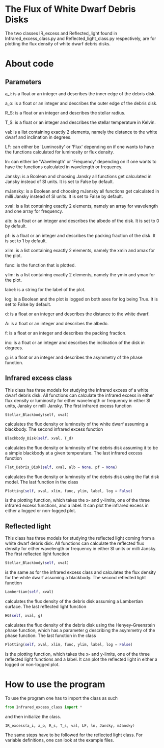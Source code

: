 # The Flux of White Dwarf Debris Disks

The two classes IR_excess and Reflected_light found in Infrared_excess_class.py and Reflected_light_class.py respectively, are for plotting the flux density
of white dwarf debris disks.

# About code
## Parameters

a_i: is a float or an integer and describes the inner edge of the debris disk.

a_o: is a float or an integer and describes the outer edge of the debris disk.

R_S: is a float or an integer and describes the stellar radius.

T_S: is a float or an integer and describes the stellar temperature in Kelvin.

val: is a list containing exactly 2 elements, namely the distance to the white dwarf and inclination in degrees.

LF: can either be 'Luminosity' or 'Flux' depending on if one wants to have the functions calculated for luminosity or flux density.

ln: can either be 'Wavelength' or 'Frequency' depending on if one wants to have the functions calculated in wavelength or frequency.

Jansky: is a Boolean and choosing Jansky all functions get calculated in Jansky instead of SI units. It is set to False by default.

mJansky: is a Boolean and choosing mJansky all functions get calculated in milli Jansky instead of SI units. It is set to False by default.

xval: is a list containing exactly 2 elements, namely an array for wavelength and one array for frequency.

alb: is a float or an integer and describes the albedo of the disk. It is set to 0 by default.

pf: is a float or an integer and describes the packing fraction of the disk. It is set to 1 by default.

xlim: is a list containing exactly 2 elements, namely the xmin and xmax for the plot.

func: is the function that is plotted.

ylim: is a list containing exactly 2 elements, namely the ymin and ymax for the plot.

label: is a string for the label of the plot.

log: is a Boolean and the plot is logged on both axes for log being True. It is set to False by default.


d: is a float or an integer and describes the distance to the white dwarf.

A: is a float or an integer and describes the albedo.

f: is a float or an integer and describes the packing fraction.

inc: is a float or an integer and describes the inclination of the disk in degrees.

g: is a float or an integer and describes the asymmetry of the phase function.

## Infrared excess class

This class has three models for studying the infrared excess of a white dwarf debris disk. All functions can calculate the infrared excess in either 
flux density or luminosity for either wavelength or frequency in either SI units, Jansky or milli Jansky. The first infrared excess function
```Py
Stellar_Blackbody(self, xval)
```
calculates the flux density or luminosity of the white dwarf assuming a blackbody. The second infrared excess function
```py
Blackbody_Disk(self, xval, T_d)
``` 
calculates the flux density or luminosity of the debris disk assuming it to be a simple blackbody at a given temperature. The last infrared excess function
```py
Flat_Debris_Disk(self, xval, alb = None, pf = None)
```
calculates the flux density or luminosity of the debris disk using the flat disk model. The last function in the class 
```py
Plotting(self, xval, xlim, func, ylim, label, log = False)
```
is the plotting function, which takes the x- and y-limits, one of the three infrared excess functions, and a label. It can plot the infrared excess in either 
a logged or non-logged plot.

## Reflected light

This class has three models for studying the reflected light coming from a white dwarf debris disk. All functions can calculate the reflected flux density for 
either wavelength or frequency in either SI units or milli Jansky. The first reflected light function
```py
Stellar_Blackbody(self, xval)
```
is the same as for the infrared excess class and calculates the flux density for the white dwarf assuming a blackbody. The second reflected light function
```py
Lambertian(self, xval)
```
calculates the flux density of the debris disk assuming a Lambertian surface. The last reflected light function
```py
HG(self, xval, g)
```
calculates the flux density of the debris disk using the Henyey-Greenstein phase function, which has a parameter g describing the asymmetry of the phase function.
The last function in the class 
```py
Plotting(self, xval, xlim, func, ylim, label, log = False)
```
is the plotting function, which takes the x- and y-limits, one of the three reflected light functions and a label. It can plot the reflected light in either 
a logged or non-logged plot.

# How to use the program

To use the program one has to import the class as such
```py
from Infrared_excess_class import *
```
and then initialize the class.
```py
IR_excess(a_i, a_o, R_s, T_s, val, LF, ln, Jansky, mJansky)
```
The same steps have to be followed for the reflected light class. For variable definitions, one can look at the example files.
